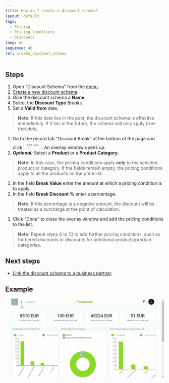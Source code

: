 ```yaml
---
title: How do I create a discount schema?
layout: default
tags:
  - Pricing
  - Pricing Conditions
  - Discounts
lang: en
sequence: 40
ref: create_discount_schema
---
```


## Steps
1. Open "Discount Schema" from the [menu](Menu).
1. [Create a new discount schema](New_Record_Window).
1. Give the discount schema a **Name**.
1. Select the **Discount Type** *Breaks*.
1. Set a **Valid from** date.
 >**Note:** If this date lies in the *past*, the discount schema is effective *immediately*. If it lies in the *future*, the schema will only apply *from that date*.

1. Go to the record tab "Discount Break" at the bottom of the page and click ![](assets/Add_New_Button.png). An overlay window opens up.
1. ***Optional:*** Select a **Product** or a **Product Category**.
 >**Note:** In this case, the pricing conditions apply ***only*** to the selected product or category. If the fields remain empty, the pricing conditions apply to all the products on the price list.

1. In the field **Break Value** enter the amount at which a pricing condition is to apply.
1. In the field **Break Discount %** enter a percentage.
 >**Note:** If this percentage is a negative amount, the discount will be treated as a surcharge at the point of calculation.

1. Click "Done" to close the overlay window and add the pricing conditions to the list.
 >**Note:** Repeat steps 6 to 10 to add further pricing conditions, such as for tiered discounts or discounts for additional products/product categories.

## Next steps
- [Link the discount schema to a business partner](Link_discount_schema_to_BP).

## Example
![](assets/Create_discount_schema.gif)
